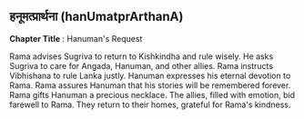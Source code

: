 ## हनूमत्प्रार्थना (hanUmatprArthanA)
**Chapter Title** : Hanuman's Request

Rama advises Sugriva to return to Kishkindha and rule wisely. He asks Sugriva to care for Angada, Hanuman, and other allies. Rama instructs Vibhishana to rule Lanka justly. Hanuman expresses his eternal devotion to Rama. Rama assures Hanuman that his stories will be remembered forever. Rama gifts Hanuman a precious necklace. The allies, filled with emotion, bid farewell to Rama. They return to their homes, grateful for Rama's kindness.